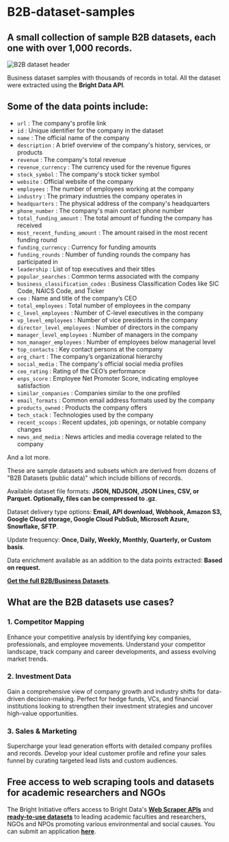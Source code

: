 # B2B-dataset-samples

<h2>A small collection of sample B2B datasets, each one with over 1,000 records.</h2>

![B2B dataset header](https://github.com/luminati-io/B2B-X-dataset-samples/blob/main/b2b-datasets.PNG)

Business dataset samples with thousands of records in total. All the dataset were extracted using the <b>Bright Data API</b>.

<h2>Some of the data points include:</h2>

* ```url``` : The company's profile link  
* ```id``` : Unique identifier for the company in the dataset  
* ```name``` : The official name of the company  
* ```description``` : A brief overview of the company's history, services, or products  
* ```revenue``` : The company's total revenue  
* ```revenue_currency``` : The currency used for the revenue figures  
* ```stock_symbol``` : The company's stock ticker symbol  
* ```website``` : Official website of the company  
* ```employees``` : The number of employees working at the company  
* ```industry``` : The primary industries the company operates in  
* ```headquarters``` : The physical address of the company's headquarters  
* ```phone_number``` : The company's main contact phone number  
* ```total_funding_amount``` : The total amount of funding the company has received  
* ```most_recent_funding_amount``` : The amount raised in the most recent funding round  
* ```funding_currency``` : Currency for funding amounts  
* ```funding_rounds``` : Number of funding rounds the company has participated in  
* ```leadership``` : List of top executives and their titles  
* ```popular_searches``` : Common terms associated with the company  
* ```business_classification_codes``` : Business Classification Codes like SIC Code, NAICS Code, and Ticker  
* ```ceo``` : Name and title of the company’s CEO  
* ```total_employees``` : Total number of employees in the company  
* ```c_level_employees``` : Number of C-level executives in the company  
* ```vp_level_employees``` : Number of vice presidents in the company  
* ```director_level_employees``` : Number of directors in the company  
* ```manager_level_employees``` : Number of managers in the company  
* ```non_manager_employees``` : Number of employees below managerial level  
* ```top_contacts``` : Key contact persons at the company  
* ```org_chart``` : The company’s organizational hierarchy  
* ```social_media``` : The company's official social media profiles  
* ```ceo_rating``` : Rating of the CEO’s performance  
* ```enps_score``` : Employee Net Promoter Score, indicating employee satisfaction  
* ```similar_companies``` : Companies similar to the one profiled  
* ```email_formats``` : Common email address formats used by the company  
* ```products_owned``` : Products the company offers  
* ```tech_stack``` : Technologies used by the company  
* ```recent_scoops``` : Recent updates, job openings, or notable company changes  
* ```news_and_media``` : News articles and media coverage related to the company  

And a lot more.

These are sample datasets and subsets which are derived from dozens of "B2B Datasets (public data)"
which include billions of records.

Available dataset file formats: <b>JSON, NDJSON, JSON Lines, CSV, or Parquet. Optionally, files can be compressed to .gz</b>.

Dataset delivery type options: <b>Email, API download, Webhook, Amazon S3, Google Cloud storage, Google Cloud PubSub, Microsoft Azure, Snowflake, SFTP</b>.

Update frequency: <b>Once, Daily, Weekly, Monthly, Quarterly, or Custom basis</b>.

Data enrichment available as an addition to the data points extracted: <b>Based on request.</b>

<b>[Get the full B2B/Business Datasets](https://brightdata.com/products/datasets/business)</b>.

<h2>What are the B2B datasets use cases?</h2>

<h3>1. Competitor Mapping</h3>
Enhance your competitive analysis by identifying key companies, professionals, and employee movements. Understand your competitor landscape, track company and career developments, and assess evolving market trends.

<h3>2. Investment Data</h3>
Gain a comprehensive view of company growth and industry shifts for data-driven decision-making. Perfect for hedge funds, VCs, and financial institutions looking to strengthen their investment strategies and uncover high-value opportunities.

<h3>3. Sales & Marketing</h3>
Supercharge your lead generation efforts with detailed company profiles and records. Develop your ideal customer profile and refine your sales funnel by curating targeted lead lists and custom audiences.

<h2>Free access to web scraping tools and datasets for academic researchers and NGOs</h2>

The Bright Initiative offers access to Bright Data's <b>[Web Scraper APIs](https://brightdata.com/posts/web-scraper)</b> and <b>[ready-to-use datasets](https://brightdata.com/posts/datasets)</b> to leading academic faculties and researchers, NGOs and NPOs promoting various environmental and social causes. You can submit an application <b>[here](https://brightinitiative.com)</b>.
